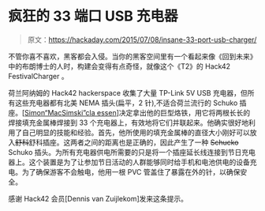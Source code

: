 # 疯狂的 33 端口 USB 充电器

> 原文：<https://hackaday.com/2015/07/08/insane-33-port-usb-charger/>

不管你喜不喜欢，黑客都会入侵。当你的黑客空间里有一个看起来像《回到未来》中的布朗博士的人时，构建会变得有点奇怪，就像这个《T2》的 Hack42 FestivalCharger 。

荷兰阿纳姆的 Hack42 hackerspace 收集了大量 TP-Link 5V USB 充电器，但所有这些充电器都有北美 NEMA 插头(扁平，2 针),不适合荷兰流行的 Schuko 插座。[[Simon“MacSimski”cla essen](https://hack42.nl/wiki/Gebruiker:MacSimski)]决定拿出他的巨型烙铁，用它将两根长长的焊接填充金属棒焊接到 33 个充电器上，有效地将它们并联起来。他确实很好地利用了自己明显的技能和经验。首先，他所使用的填充金属棒的直径大小刚好可以放入~~舒科~~舒科插座。这两者之间的距离也是正确的，因此产生了一种 ~~Schucko~~ Schuko 插头。为所有充电器供电所需要的只是将一个插座延长线连接到节日充电器上。这个装置是为了让参加节日活动的人群能够同时给手机和电池供电的设备充电。为了确保游客不会触电，他用一根 PVC 管盖住了暴露在外的针，以确保安全。

感谢 Hack42 会员[Dennis van Zuijlekom]发来这条提示。